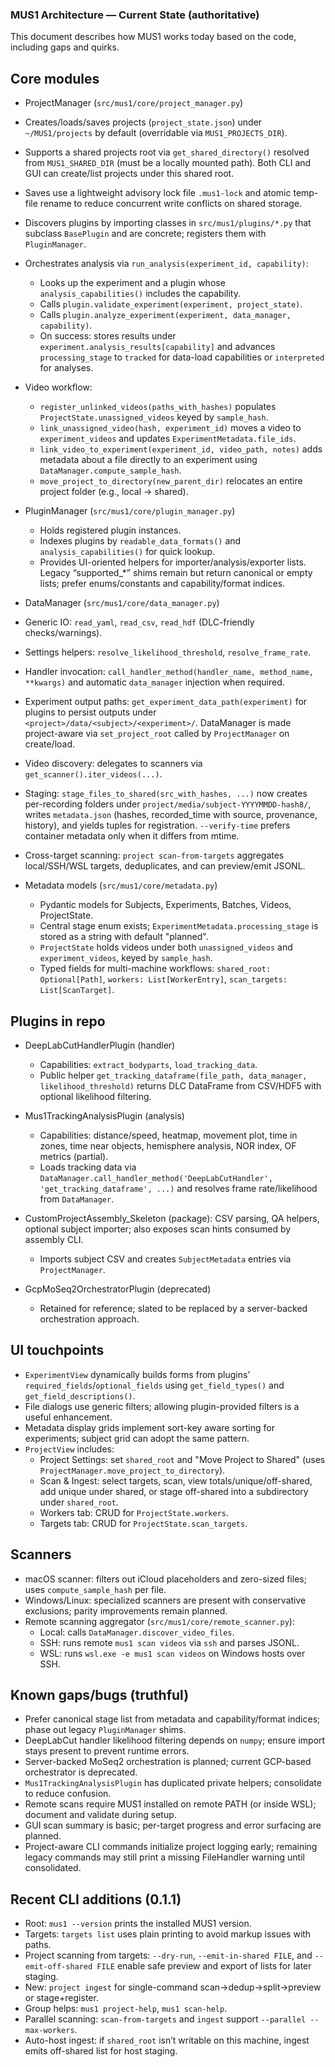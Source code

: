 ### MUS1 Architecture — Current State (authoritative)

This document describes how MUS1 works today based on the code, including gaps and quirks.

## Core modules

 - ProjectManager (`src/mus1/core/project_manager.py`)
  - Creates/loads/saves projects (`project_state.json`) under `~/MUS1/projects` by default (overridable via `MUS1_PROJECTS_DIR`).
  - Supports a shared projects root via `get_shared_directory()` resolved from `MUS1_SHARED_DIR` (must be a locally mounted path). Both CLI and GUI can create/list projects under this shared root.
  - Saves use a lightweight advisory lock file `.mus1-lock` and atomic temp-file rename to reduce concurrent write conflicts on shared storage.
  - Discovers plugins by importing classes in `src/mus1/plugins/*.py` that subclass `BasePlugin` and are concrete; registers them with `PluginManager`.
  - Orchestrates analysis via `run_analysis(experiment_id, capability)`:
    - Looks up the experiment and a plugin whose `analysis_capabilities()` includes the capability.
    - Calls `plugin.validate_experiment(experiment, project_state)`.
    - Calls `plugin.analyze_experiment(experiment, data_manager, capability)`.
    - On success: stores results under `experiment.analysis_results[capability]` and advances `processing_stage` to `tracked` for data-load capabilities or `interpreted` for analyses.
  - Video workflow:
    - `register_unlinked_videos(paths_with_hashes)` populates `ProjectState.unassigned_videos` keyed by `sample_hash`.
    - `link_unassigned_video(hash, experiment_id)` moves a video to `experiment_videos` and updates `ExperimentMetadata.file_ids`.
    - `link_video_to_experiment(experiment_id, video_path, notes)` adds metadata about a file directly to an experiment using `DataManager.compute_sample_hash`.
    - `move_project_to_directory(new_parent_dir)` relocates an entire project folder (e.g., local → shared).

- PluginManager (`src/mus1/core/plugin_manager.py`)
  - Holds registered plugin instances.
  - Indexes plugins by `readable_data_formats()` and `analysis_capabilities()` for quick lookup.
  - Provides UI-oriented helpers for importer/analysis/exporter lists. Legacy “supported_*” shims remain but return canonical or empty lists; prefer enums/constants and capability/format indices.

 - DataManager (`src/mus1/core/data_manager.py`)
  - Generic IO: `read_yaml`, `read_csv`, `read_hdf` (DLC-friendly checks/warnings).
  - Settings helpers: `resolve_likelihood_threshold`, `resolve_frame_rate`.
  - Handler invocation: `call_handler_method(handler_name, method_name, **kwargs)` and automatic `data_manager` injection when required.
  - Experiment output paths: `get_experiment_data_path(experiment)` for plugins to persist outputs under `<project>/data/<subject>/<experiment>/`. DataManager is made project-aware via `set_project_root` called by `ProjectManager` on create/load.
  - Video discovery: delegates to scanners via `get_scanner().iter_videos(...)`.
  - Staging: `stage_files_to_shared(src_with_hashes, ...)` now creates per-recording folders under `project/media/subject-YYYYMMDD-hash8/`, writes `metadata.json` (hashes, recorded_time with source, provenance, history), and yields tuples for registration. `--verify-time` prefers container metadata only when it differs from mtime.
  - Cross-target scanning: `project scan-from-targets` aggregates local/SSH/WSL targets, deduplicates, and can preview/emit JSONL.

- Metadata models (`src/mus1/core/metadata.py`)
  - Pydantic models for Subjects, Experiments, Batches, Videos, ProjectState.
  - Central stage enum exists; `ExperimentMetadata.processing_stage` is stored as a string with default "planned".
  - `ProjectState` holds videos under both `unassigned_videos` and `experiment_videos`, keyed by `sample_hash`.
  - Typed fields for multi-machine workflows: `shared_root: Optional[Path]`, `workers: List[WorkerEntry]`, `scan_targets: List[ScanTarget]`.

## Plugins in repo

- DeepLabCutHandlerPlugin (handler)
  - Capabilities: `extract_bodyparts`, `load_tracking_data`.
  - Public helper `get_tracking_dataframe(file_path, data_manager, likelihood_threshold)` returns DLC DataFrame from CSV/HDF5 with optional likelihood filtering.

- Mus1TrackingAnalysisPlugin (analysis)
  - Capabilities: distance/speed, heatmap, movement plot, time in zones, time near objects, hemisphere analysis, NOR index, OF metrics (partial).
  - Loads tracking data via `DataManager.call_handler_method('DeepLabCutHandler', 'get_tracking_dataframe', ...)` and resolves frame rate/likelihood from `DataManager`.

- CustomProjectAssembly_Skeleton (package): CSV parsing, QA helpers, optional subject importer; also exposes scan hints consumed by assembly CLI.
  - Imports subject CSV and creates `SubjectMetadata` entries via `ProjectManager`.

- GcpMoSeq2OrchestratorPlugin (deprecated)
  - Retained for reference; slated to be replaced by a server-backed orchestration approach.

## UI touchpoints

- `ExperimentView` dynamically builds forms from plugins’ `required_fields`/`optional_fields` using `get_field_types()` and `get_field_descriptions()`.
- File dialogs use generic filters; allowing plugin-provided filters is a useful enhancement.
- Metadata display grids implement sort-key aware sorting for experiments; subject grid can adopt the same pattern.
- `ProjectView` includes:
  - Project Settings: set `shared_root` and "Move Project to Shared" (uses `ProjectManager.move_project_to_directory`).
  - Scan & Ingest: select targets, scan, view totals/unique/off-shared, add unique under shared, or stage off-shared into a subdirectory under `shared_root`.
  - Workers tab: CRUD for `ProjectState.workers`.
  - Targets tab: CRUD for `ProjectState.scan_targets`.

## Scanners

- macOS scanner: filters out iCloud placeholders and zero-sized files; uses `compute_sample_hash` per file.
- Windows/Linux: specialized scanners are present with conservative exclusions; parity improvements remain planned.
- Remote scanning aggregator (`src/mus1/core/remote_scanner.py`):
  - Local: calls `DataManager.discover_video_files`.
  - SSH: runs remote `mus1 scan videos` via `ssh` and parses JSONL.
  - WSL: runs `wsl.exe -e mus1 scan videos` on Windows hosts over SSH.

## Known gaps/bugs (truthful)

- Prefer canonical stage list from metadata and capability/format indices; phase out legacy `PluginManager` shims.
- DeepLabCut handler likelihood filtering depends on `numpy`; ensure import stays present to prevent runtime errors.
- Server-backed MoSeq2 orchestration is planned; current GCP-based orchestrator is deprecated.
- `Mus1TrackingAnalysisPlugin` has duplicated private helpers; consolidate to reduce confusion.
- Remote scans require MUS1 installed on remote PATH (or inside WSL); document and validate during setup.
- GUI scan summary is basic; per-target progress and error surfacing are planned.
 - Project-aware CLI commands initialize project logging early; remaining legacy commands may still print a missing FileHandler warning until consolidated.

## Recent CLI additions (0.1.1)
- Root: `mus1 --version` prints the installed MUS1 version.
- Targets: `targets list` uses plain printing to avoid markup issues with paths.
- Project scanning from targets: `--dry-run`, `--emit-in-shared FILE`, and `--emit-off-shared FILE` enable safe preview and export of lists for later staging.
- New: `project ingest` for single-command scan→dedup→split→preview or stage+register.
- Group helps: `mus1 project-help`, `mus1 scan-help`.
 - Parallel scanning: `scan-from-targets` and `ingest` support `--parallel --max-workers`.
 - Auto-host ingest: if `shared_root` isn’t writable on this machine, ingest emits off-shared list for host staging.
